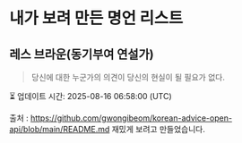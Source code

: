 # 내가 보려 만든 명언 리스트

##  레스 브라운(동기부여 연설가)
> 당신에 대한 누군가의 의견이 당신의 현실이 될 필요가 없다.


⏳ 업데이트 시간: 2025-08-16 06:58:00 (UTC)

출처 : https://github.com/gwongibeom/korean-advice-open-api/blob/main/README.md
재밌게 보려고 만들었습니다.
